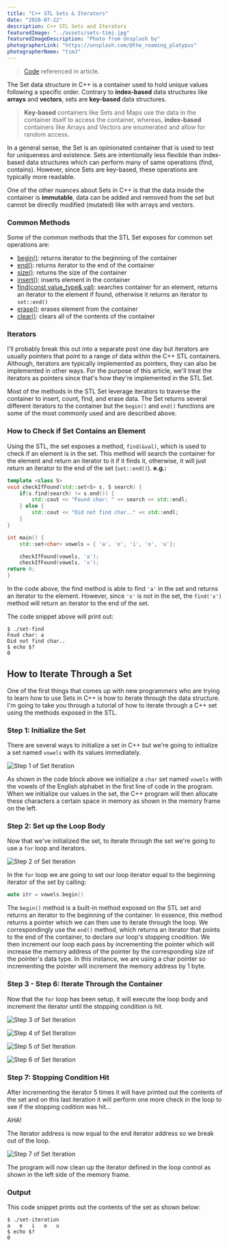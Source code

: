 ```yaml
---
title: "C++ STL Sets & Iterators"
date: "2020-07-22"
description: C++ STL Sets and Iterators
featuredImage: "../assets/sets-timj.jpg"
featuredImageDescription: "Photo from Unsplash by"
photographerLink: "https://unsplash.com/@the_roaming_platypus"
photographerName: "timJ"
---
```

> [Code](https://github.com/rileymiller/riley-miller-personal-site/blob/master/content/blog/c%2B%2B-stl-set/main.cpp) referenced in article.

The Set data structure in C++ is a container used to hold unique values following a specific order. Contrary to **index-based** data structures
like **arrays** and **vectors**, sets are **key-based** data structures.

> **Key-based** containers like Sets and Maps use the data in the container itself to access the container, whereas,
> **index-based** containers like Arrays and Vectors are enumerated and allow for random access.

In a general sense, the Set is an opinionated container that is used to test for uniqueness and existence. Sets are
intentionally less flexible than index-based data structures which can perform many of same operations (find, contains). However,
since Sets are key-based, these operations are typically more readable.

One of the other nuances about Sets in C++ is that the data inside the container is **immutable**, data can be added and removed from the set but cannot be directly modified (mutated) like with arrays and vectors.

### Common Methods
Some of the common methods that the STL Set exposes for common set operations are:
* [begin()](http://www.cplusplus.com/reference/set/set/begin/): returns iterator to the beginning of the container
* [end()](http://www.cplusplus.com/reference/set/set/end/): returns iterator to the end of the container
* [size()](http://www.cplusplus.com/reference/set/set/size/): returns the size of the container
* [insert()](http://www.cplusplus.com/reference/set/set/insert/): inserts element in the container
* [find(const value_type& val)](https://www.cplusplus.com/reference/set/set/find/): searches container for an element, returns an iterator to the element if found, otherwise it returns an iterator to `set::end()`
* [erase()](http://www.cplusplus.com/reference/set/set/erase/): erases element from the container
* [clear()](http://www.cplusplus.com/reference/set/set/clear/): clears all of the contents of the container

### Iterators
I'll probably break this out into a separate post one day but iterators are usually pointers that point to a range of data within the C++ STL containers. Although, iterators are typically implemented as pointers, they can also be implemented in other ways. For the purpose of this article, we'll treat the iterators as pointers since that's how they're implemented in the STL Set.

Most of the methods in the STL Set leverage iterators to traverse the container to insert, count, find, and erase data. The Set returns several different iterators to the container but the `begin()` and `end()` functions are some of the most commonly used and are described above.

### How to Check if Set Contains an Element
Using the STL, the set exposes a method, `find(&val)`, which is used to check if an element is in the set. This method will search the container for the element and return an iterator to it if it finds it, otherwise, it will just return an iterator to the end of the set (`set::end()`). **e.g.:**

```cpp
template <class S>
void checkIfFound(std::set<S> s, S search) {
    if(s.find(search) != s.end()) {
        std::cout << "Found char: " << search << std::endl;
    } else {
        std::cout << "Did not find char.." << std::endl;
    }
}

int main() {
    std::set<char> vowels = { 'a', 'e', 'i', 'o', 'u'};

    checkIfFound(vowels, 'a');
    checkIfFound(vowels, 'x');
return 0;
}
```
In the code above, the find method is able to find `'a'` in the set and returns an iterator to the element. However, since `'x'` is not in the set, the `find('x')` method will return an iterator to the end of the set.

The code snippet above will print out:
```shell
$ ./set-find
Foud char: a
Did not find char..
$ echo $?
0
```

## How to Iterate Through a Set 
One of the first things that comes up with new programmers who are trying to learn how to use Sets in C++ is how to iterate through the data structure. I'm going to take you through a tutorial of how to iterate through a C++ set using the methods exposed in the STL.

### Step 1: Initialize the Set
There are several ways to initialize a set in C++ but we're going to initialize a set named `vowels` with its values immediately.

![Step 1 of Set Iteration](./set-iteration-step-1.png)

As shown in the code block above we initialize a `char` set  named `vowels` with the vowels of the English alphabet in the first line of code in the program. When we initialize our values in the set, the C++ program will then allocate these characters a certain space in memory as shown in the memory frame on the left.

### Step 2: Set up the Loop Body
Now that we've initialized the set, to iterate through the set we're going to use a `for` loop and iterators.

![Step 2 of Set Iteration](./set-iteration-step-2.png)

In the `for` loop we are going to set our loop iterator equal to the beginning iterator of the set by calling:
```cpp
auto itr = vowels.begin()
```

The `begin()` method is a built-in method exposed on the STL set and returns an iterator to the beginning of the container. In essence, this method returns a pointer which we can then use to iterate through the loop. We correspondingly use the `end()` method, which returns an iterator that points to the end of the container, to declare our loop's stopping cnodition. We then increment our loop each pass by incrementing the pointer which will increase the memory address of the pointer by the corresponding size of the pointer's data type. In this instance, we are using a char pointer so incrementing the pointer will increment the memory address by 1 byte.

### Step 3 - Step 6: Iterate Through the Container
Now that the `for` loop has been setup, it will execute the loop body and increment the iterator until the stopping condition is hit.

![Step 3 of Set Iteration](./set-iteration-step-3.png)

![Step 4 of Set Iteration](./set-iteration-step-4.png)

![Step 5 of Set Iteration](./set-iteration-step-5.png)

![Step 6 of Set Iteration](./set-iteration-step-6.png)

### Step 7: Stopping Condition Hit
After incrementing the iterator 5 times it will have printed out the contents of the set and on this last iteration it will perform one more check in the loop to see if the stopping codition was hit...

AHA!

The iterator address is now equal to the end iterator address so we break out of the loop.

![Step 7 of Set Iteration](./set-iteration-step-7.png)

The program will now clean up the iterator defined in the loop control as shown in the left side of the memory frame.

### Output
This code snippet prints out the contents of the set as shown below:
```shell
$ ./set-iteration
a   e   i   o   u
$ echo $?
0
```